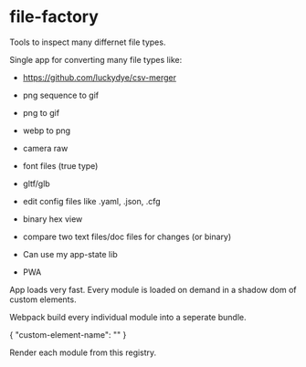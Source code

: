# file-factory
Tools to inspect many differnet file types.


Single app for converting many file types like:
- https://github.com/luckydye/csv-merger
- png sequence to gif
- png to gif
- webp to png
- camera raw
- font files (true type)
- gltf/glb
- edit config files like .yaml, .json, .cfg
- binary hex view
- compare two text files/doc files for changes (or binary)

- Can use my app-state lib
- PWA


App loads very fast.
Every module is loaded on demand in a shadow dom of custom elements.

Webpack build every individual module into a seperate bundle.

{
	"custom-element-name": "<module bundle path>"
}

Render each module from this registry.
